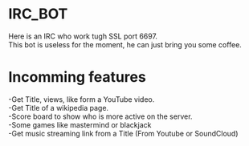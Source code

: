 # IRC_BOT
Here is an IRC who work tugh SSL port 6697.  
This bot is useless for the moment, he can just bring you some coffee.
# Incomming features
-Get Title, views, like form a YouTube video.  
-Get Title of a wikipedia page.  
-Score board to show who is more active on the server.  
-Some games like mastermind or blackjack  
-Get music streaming link from a Title (From Youtube or SoundCloud)  


